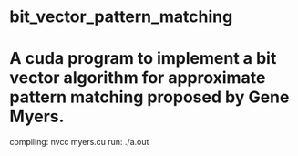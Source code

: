 # bit_vector_pattern_matching
# A cuda program to implement a bit vector algorithm for approximate pattern matching proposed by Gene Myers.
compiling:
nvcc myers.cu
run:
./a.out
